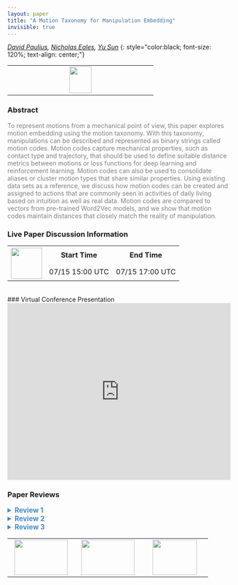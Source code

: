 ```yaml
---
layout: paper
title: "A Motion Taxonomy for Manipulation Embedding"
invisible: true
---
```

*[David Paulius](https://www.davidpaulius.me),  [Nicholas Eales](http://),  [Yu Sun](https://cse.usf.edu/~yusun)*
{: style="color:black; font-size: 120%; text-align: center;"}

<table width="20%"> <tr>
<td style="width: 20%; text-align: center;"><a href="http://www.roboticsproceedings.org/rss16/p045.pdf"><img src="{{ site.baseurl }}/images/paper_link.png"
width = "50"  height = "60"/> </a> </td>

</tr></table>

### Abstract
<html><p style="color:gray; font-size: 100%; text-align: justified;">
To represent motions from a mechanical point of view, this paper explores motion embedding using the motion taxonomy. With this taxonomy, manipulations can be described and represented as binary strings called motion codes. Motion codes capture mechanical properties, such as contact type and trajectory, that should be used to define suitable distance metrics between motions or loss functions for deep learning and reinforcement learning. Motion codes can also be used to consolidate aliases or cluster motion types that share similar properties. Using existing data sets as a reference, we discuss how motion codes can be created and assigned to actions that are commonly seen in activities of daily living based on intuition as well as real data. Motion codes are compared to vectors from pre-trained Word2Vec models, and we show that motion codes maintain distances that closely match the reality of manipulation.
</p></html>

### Live Paper Discussion Information
<html>
<table width="50%">
<tr> <th rowspan="2"><a href="https://pheedloop.com/rss2020/virtual/#session_TKHEJm"><img src="{{ site.baseurl }}/images/pheedloop_link.png" width = "70"  height = "70"/> </a> </th> <th> Start Time </th> <th> End Time </th> </tr>
<tr> <td> 07/15 15:00 UTC </td><td> 07/15 17:00 UTC </td></tr>
</table> <br> </html>
### Virtual Conference Presentation
<iframe width="100%" height="400" src="https://www.youtube.com/embed/94FdeKrsVq0" frameborder="0" allow="accelerometer; autoplay; encrypted-media; gyroscope; picture-in-picture" allowfullscreen></iframe>

### Paper Reviews
<details><summary style="font-size:110%; color:#438BCA; cursor: pointer;"><b> Review 1</b></summary>
<p style="color:gray; font-size: 100%; text-align: justified; white-space: pre-line">
The construction and the choices for constructing this encoding scheme are well explained and documented, however this work lack of an example(even not very difficult) of task that successfully use this encoding because while the construction of the encoding seem coherent it is not sure that this will have a significant effect on a learning task, or at least showing that it increase the learning speed. Creating a link between the geometric/physical/motion and semantic associated of the action is difficult but could be done by multiple ways, ones could be done by using for example siamese networks, by exploiting the similarities in the appearance of the actions(like in a action recognition task) in the dataset in order to create the embedding from the videos. Use both embedding in another task to show the significance of the encoding scheme presented and the benefit from using such encoding would have been appreciated instead of comparing it with word2vec that do not contain motion information about the action.
</p> </details>

<details><summary style="font-size:110%; color:#438BCA; cursor: pointer;"><b> Review 2</b></summary>
<p style="color:gray; font-size: 100%; text-align: justified; white-space: pre-line">
This paper explores motion encoding using motion taxonomy based on the mechanics of motions, showing how the motion code assignment corresponds to actual data. And as a result, a new embedding method has been developed. The new method translates manipulations into a machine language called motion codes according to some attributes based on contact and trajectory information, whereas the popular word embedding technique Word2Vec embedding model is trained by context. In order to compare motion codes to Word2Vec embeddings, the authors used dimension reduction with PCA and then used t-SNE to visualize these embeddings and their relative distances in 2D. Experiments were carried out on the two methods respectively, and the results demonstrated that these motion codes, when compared to Word2Vec (which uses natural language for training and gives no innate information at all to compare the differences between two labels in a mechanical point of view), produce embeddings that provide better metrics for classification. A number of problems had been solved:
1.	different forms of motion of a same word (e.g. mixing (liquid), mixing (non-liquid))
2.	ignoring the synonyms of label (different labels but similar mechanical motions, multiple synonyms are oversimplified into a single label, e.g. ‘chop’, ‘cut’ and ‘slice’)
3.	multiple meanings of a single word (noun and verb of a word may not share a same meaning, e.g. tap).
In addition, motion codes reduce the amount of features needed to label motions and contain more meaningful information about distances between motions. 
The aim of this research is clearly stated and fully addressed. But I still have some concerns as detailed below:
For clarity:
1.	In Abstract, it is mentioned that binary codes establish a road-map to transfer learned skills to unlearned skills that share similar properties. Please explain it more clearly. 
2.	In the introduction, we were told that this taxonomy can consolidate motion aliases. A further explain on the seasons for consolidation would be helpful.
3.	In this paper, the author defines two weighted values to set the priority of contact or trajectory types when measuring distances, I suggest that the author elaborates on how this is achieved.
4.	In the beginning of section II, a formal definition of motion feature and motion feature space should be introduced, as it may leads to confusion without a definition before having read through the whole paper.
5.	I suggest the author presents the experimental results in a more intuitive form, such as circling the motions that belong to the same cluster.
6.	Figure 4 illustrates how to extract revolute properties for the motion of loosening a screw. However, one more picture with coordinate axis as well as arrows indicating the direction of motion would make it easier to understand.
7.	In Section IV B, this paper compares motion codes to pre-trained Word2Vec models. Please explain how to convert a motion code vector or a Word2Vec vector to the corresponding point in Figure 5.
8.	PCA and t-SNE are used in this paper, I suggest that the author introduce these methods properly for non-expert readers.
9.	In the conclusion (Section V), it says, "with a suitable model, motion codes can be automatically generated.” Please explain how to obtain this model.

For quality:
1.	The engagement type (rigid or soft) is connected with the structural outcome (deforming or non-deforming). The classification of these two attributes may be duplicate and there may be simpler code.
2.	As mentioned just before the section III, the proposed motion taxonomy is not the ideal way of representing a motion. Considering this as a drawback, can you please indicate what are the most important features that forms a good motion representing method? Or Could you please quantitatively or qualitatively evaluate why this motion taxonomy has this drawback. Are there any other potential drawbacks can be seen? (since they are not explicitly explained in the paper)
3.	In this paper, a criterion for the performance of the embeddings is proposed. This criterion is intuitive; however, it would be more convincing if this paper explains how to use the motion codes for motion recognition, analysis and generation rather than just comparing with Word2Vec embedding.
4.	Section IV compares motion codes to Word2Vec embedding. Please explain why choosing Word2Vec embedding, why not other embedding methods?
5.	In Section IV B, this paper compares motion codes to pre-trained Word2Vec models from Concept-Net, Google News and Wikipedia. However, the data sets used to train these models are not created for robotics. It would be better to use a data set that is created for robot manipulation.
6.	In the conclusion (Section V) and section II, the authors say that their future work will be a neural network that can automatically generate codes for manipulations in video sequences. It would be more impressive to explain the relationship between the newly proposed motion taxonomy and this neural network.
7.	When defining the contact duration, it mentioned that the duration can be measured visually or physically with sensors; However, the threshold or boundary was not given. A better definition on the threshold may be vital for a robot to generate this code automatically.
8.	The text needs to be re-checked, since I found missing of punctuation mark in the paper.
Other suggestions:
1.	I suggest that the author adds the overall framework of the proposed method in the article.
2.	It would be interesting if actions using double-active tools can be considered. E.g. bending a long stick using two hands.

</p> </details>

<details><summary style="font-size:110%; color:#438BCA; cursor: pointer;"><b> Review 3</b></summary>
<p style="color:gray; font-size: 100%; text-align: justified; white-space: pre-line">

*The robot is clearly written and easy to follow.
*Their proposed motion taxonomy represented as a binary vector is interesting, as they can compactly represent many different types of motion. However, it is unclear in what situations it would be useful to use it.

*My main qualm with the paper is that the authors do not clearly validate the paper. They claim that the motion codes can be extracted directly from demonstrations. But they do not provide statistics of how frequently the robot extracted the correct motion codes. One possible validation would be for the robot to automatically create motion codes for a number of different demonstrations. And compare how close the automatically generated motion code is to motion codes hand-coded by an expert.
*I am not sure if the comparison to Word2Vec is the fairest comparison as Word2Vec was created for a very different domain (NLP) rather than describing how a robot or people move. 
*In their comparison to Word2Vec, they claim that their taxonomy is better, but they have no statistics backing this claim. The authors do not present any statistics showing that one was more accurate than the other, instead, they compare several selected examples. A better validation would be to have an expert label how similar different motions are, and how distant Word2Vec and their proposed method are to the expert labels.
*A strong validation might have been to learn several motion taxonomies and see how well the robot could generalize it to new motions (motions that it had never done before).
*I would have liked to see several specific examples of how this taxonomy would improve current robotic applications.

</p> </details>

<table width="100%"><tr><td style="width: 30%; text-align: center;"><a href="{{ site.baseurl }}/program/papers/44"> <img src="{{ site.baseurl }}/images/previous_icon.png" width = "120"  height = "80"/> </a> </td>

<td style="width: 30%; text-align: center;"><a href="{{ site.baseurl }}/program/papers"> <img src="{{ site.baseurl }}/images/overview_icon.png" width = "120"  height = "80"/> </a> </td> 

<td style="width: 30%; text-align: center;"><a href="{{ site.baseurl }}/program/papers/46"> <img src="{{ site.baseurl }}/images/next_icon.png" width = "100"  height = "80"/> </a> </td> 

</tr></table>

